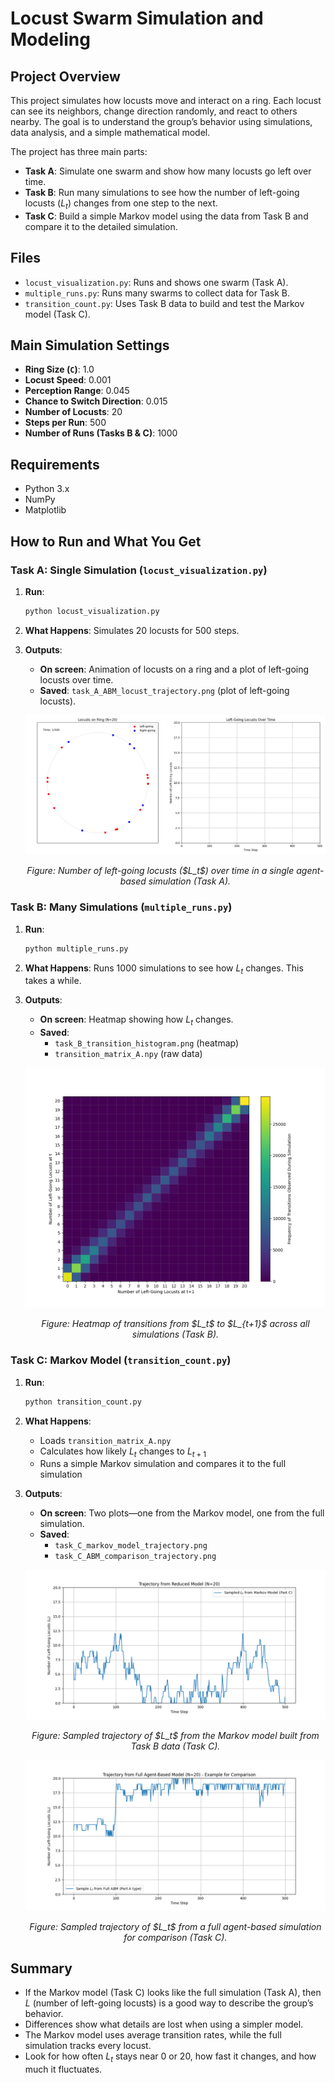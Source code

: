 # Locust Swarm Simulation and Modeling

## Project Overview
This project simulates how locusts move and interact on a ring. Each locust can see its neighbors, change direction randomly, and react to others nearby. The goal is to understand the group’s behavior using simulations, data analysis, and a simple mathematical model.

The project has three main parts:
* **Task A**: Simulate one swarm and show how many locusts go left over time.
* **Task B**: Run many simulations to see how the number of left-going locusts ($L_t$) changes from one step to the next.
* **Task C**: Build a simple Markov model using the data from Task B and compare it to the detailed simulation.

## Files
* `locust_visualization.py`: Runs and shows one swarm (Task A).
* `multiple_runs.py`: Runs many swarms to collect data for Task B.
* `transition_count.py`: Uses Task B data to build and test the Markov model (Task C).

## Main Simulation Settings
* **Ring Size (`C`)**: 1.0
* **Locust Speed**: 0.001
* **Perception Range**: 0.045
* **Chance to Switch Direction**: 0.015
* **Number of Locusts**: 20
* **Steps per Run**: 500
* **Number of Runs (Tasks B & C)**: 1000

## Requirements
* Python 3.x
* NumPy
* Matplotlib

## How to Run and What You Get

### Task A: Single Simulation (`locust_visualization.py`)
1.  **Run**:
    ```bash
    python locust_visualization.py
    ```
2.  **What Happens**: Simulates 20 locusts for 500 steps.
3.  **Outputs**:
    * **On screen**: Animation of locusts on a ring and a plot of left-going locusts over time.
    * **Saved**: `task_A_ABM_locust_trajectory.png` (plot of left-going locusts).

    ![Task A: Number of left-going locusts over time (ABM)](task_A_ABM_locust_trajectory.png)
    <div align="center"><em>Figure: Number of left-going locusts ($L_t$) over time in a single agent-based simulation (Task A).</em></div>

### Task B: Many Simulations (`multiple_runs.py`)
1.  **Run**:
    ```bash
    python multiple_runs.py
    ```
2.  **What Happens**: Runs 1000 simulations to see how $L_t$ changes. This takes a while.
3.  **Outputs**:
    * **On screen**: Heatmap showing how $L_t$ changes.
    * **Saved**: 
        * `task_B_transition_histogram.png` (heatmap)
        * `transition_matrix_A.npy` (raw data)

    ![Task B: Transition heatmap](task_B_transition_histogram.png)
    <div align="center"><em>Figure: Heatmap of transitions from $L_t$ to $L_{t+1}$ across all simulations (Task B).</em></div>

### Task C: Markov Model (`transition_count.py`)
1.  **Run**:
    ```bash
    python transition_count.py
    ```
2.  **What Happens**:
    * Loads `transition_matrix_A.npy`
    * Calculates how likely $L_t$ changes to $L_{t+1}$
    * Runs a simple Markov simulation and compares it to the full simulation
3.  **Outputs**:
    * **On screen**: Two plots—one from the Markov model, one from the full simulation.
    * **Saved**:
        * `task_C_markov_model_trajectory.png`
        * `task_C_ABM_comparison_trajectory.png`

    ![Task C: Markov model trajectory](task_C_markov_model_trajectory.png)
    <div align="center"><em>Figure: Sampled trajectory of $L_t$ from the Markov model built from Task B data (Task C).</em></div>

    ![Task C: ABM comparison trajectory](task_C_ABM_comparison_trajectory.png)
    <div align="center"><em>Figure: Sampled trajectory of $L_t$ from a full agent-based simulation for comparison (Task C).</em></div>

## Summary

- If the Markov model (Task C) looks like the full simulation (Task A), then $L$ (number of left-going locusts) is a good way to describe the group’s behavior.
- Differences show what details are lost when using a simpler model.
- The Markov model uses average transition rates, while the full simulation tracks every locust.
- Look for how often $L_t$ stays near $0$ or $20$, how fast it changes, and how much it fluctuates.

